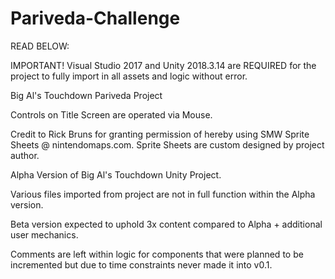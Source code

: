 # Pariveda-Challenge

READ BELOW:

IMPORTANT! Visual Studio 2017 and Unity 2018.3.14 are REQUIRED for the project to fully import in all assets and logic without error.

Big Al's Touchdown Pariveda Project

Controls on Title Screen are operated via Mouse.

Credit to Rick Bruns for granting permission of hereby using SMW Sprite Sheets @ nintendomaps.com.
Sprite Sheets are custom designed by project author.

Alpha Version of Big Al's Touchdown Unity Project.

Various files imported from project are not in full function within the Alpha version.

Beta version expected to uphold 3x content compared to Alpha + additional user mechanics.

Comments are left within logic for components that were planned to be incremented but due to time constraints never made it into v0.1.



